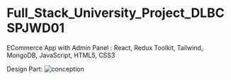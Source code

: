 # Full_Stack_University_Project_DLBCSPJWD01
ECommerce App with Admin Panel : React, Redux Toolkit, Tailwind, MongoDB, JavaScript, HTML5, CSS3

Design Part:
![conception](https://github.com/user-attachments/assets/cabc3c89-4ad6-4ad1-ac1b-bfe46506cc57)
